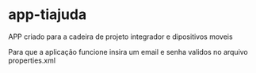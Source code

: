 # app-tiajuda

APP criado para a cadeira de projeto integrador e dipositivos moveis

Para que a aplicação funcione insira um email e senha validos no arquivo properties.xml
